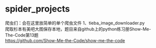 # spider_projects
爬虫们：会在这里放简单的单个爬虫文件
1、tieba_image_downloader.py</br>
  爬取杉本有美吧大图保存本地，题目来自github上的python练习册Show-Me-The-Code第13题</br>
  https://github.com/Show-Me-the-Code/show-me-the-code
